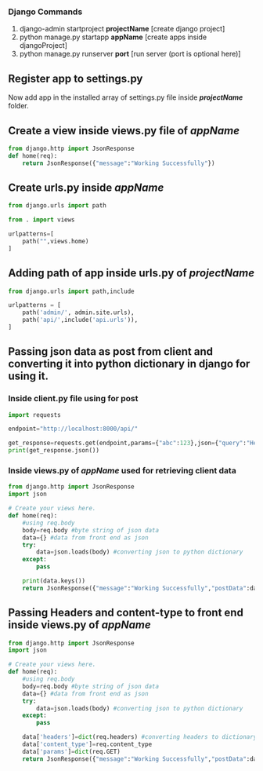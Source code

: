 ### Django Commands

1. django-admin startproject **projectName**
   [create django project]
2. python manage.py startapp **appName**
   [create apps inside djangoProject]
3. python manage.py runserver **port**
   [run server (port is optional here)]

## Register app to settings.py

Now add app in the installed array of settings.py file inside **_projectName_** folder.

## Create a view inside views.py file of **_appName_**

```py
from django.http import JsonResponse
def home(req):
	return JsonResponse({"message":"Working Successfully"})
```

## Create urls.py inside **_appName_**

```py
from django.urls import path

from . import views

urlpatterns=[
	path("",views.home)
]
```

## Adding path of app inside urls.py of **_projectName_**

```py
from django.urls import path,include

urlpatterns = [
    path('admin/', admin.site.urls),
    path('api/',include('api.urls')),
]
```

## Passing json data as post from client and converting it into python dictionary in django for using it.

### Inside client.py file using for post

```py
import requests

endpoint="http://localhost:8000/api/"

get_response=requests.get(endpoint,params={"abc":123},json={"query":"Hello Django!!"})
print(get_response.json())
```

### Inside views.py of **_appName_** used for retrieving client data

```py
from django.http import JsonResponse
import json

# Create your views here.
def home(req):
	#using req.body
	body=req.body #byte string of json data
	data={} #data from front end as json
	try:
		data=json.loads(body) #converting json to python dictionary
	except:
		pass

	print(data.keys())
	return JsonResponse({"message":"Working Successfully","postData":data})
```

## Passing Headers and content-type to front end inside views.py of **_appName_**

```py
from django.http import JsonResponse
import json

# Create your views here.
def home(req):
	#using req.body
	body=req.body #byte string of json data
	data={} #data from front end as json
	try:
		data=json.loads(body) #converting json to python dictionary
	except:
		pass

	data['headers']=dict(req.headers) #converting headers to dictionary
	data['content_type']=req.content_type
	data['params']=dict(req.GET)
	return JsonResponse({"message":"Working Successfully","postData":data})
```
